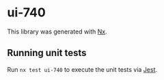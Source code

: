# ui-740

This library was generated with [Nx](https://nx.dev).

## Running unit tests

Run `nx test ui-740` to execute the unit tests via [Jest](https://jestjs.io).
